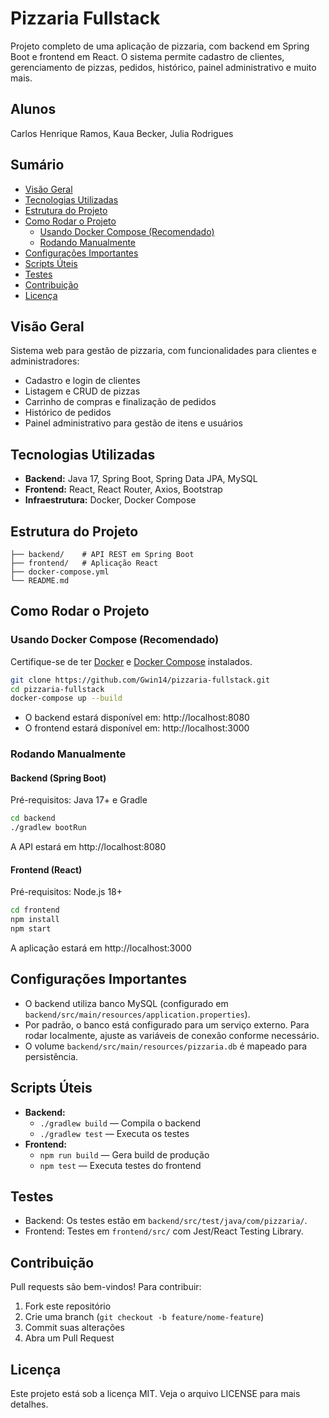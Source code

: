 # Pizzaria Fullstack

Projeto completo de uma aplicação de pizzaria, com backend em Spring Boot e frontend em React. O sistema permite cadastro de clientes, gerenciamento de pizzas, pedidos, histórico, painel administrativo e muito mais.

## Alunos
Carlos Henrique Ramos,
Kaua Becker,
Julia Rodrigues

## Sumário

- [Visão Geral](#visão-geral)
- [Tecnologias Utilizadas](#tecnologias-utilizadas)
- [Estrutura do Projeto](#estrutura-do-projeto)
- [Como Rodar o Projeto](#como-rodar-o-projeto)
  - [Usando Docker Compose (Recomendado)](#usando-docker-compose-recomendado)
  - [Rodando Manualmente](#rodando-manualmente)
- [Configurações Importantes](#configurações-importantes)
- [Scripts Úteis](#scripts-úteis)
- [Testes](#testes)
- [Contribuição](#contribuição)
- [Licença](#licença)

## Visão Geral

Sistema web para gestão de pizzaria, com funcionalidades para clientes e administradores:

- Cadastro e login de clientes
- Listagem e CRUD de pizzas
- Carrinho de compras e finalização de pedidos
- Histórico de pedidos
- Painel administrativo para gestão de itens e usuários

## Tecnologias Utilizadas

- **Backend:** Java 17, Spring Boot, Spring Data JPA, MySQL
- **Frontend:** React, React Router, Axios, Bootstrap
- **Infraestrutura:** Docker, Docker Compose

## Estrutura do Projeto

```
├── backend/    # API REST em Spring Boot
├── frontend/   # Aplicação React
├── docker-compose.yml
└── README.md
```

## Como Rodar o Projeto

### Usando Docker Compose (Recomendado)

Certifique-se de ter [Docker](https://www.docker.com/) e [Docker Compose](https://docs.docker.com/compose/) instalados.

```bash
git clone https://github.com/Gwin14/pizzaria-fullstack.git
cd pizzaria-fullstack
docker-compose up --build
```

- O backend estará disponível em: http://localhost:8080
- O frontend estará disponível em: http://localhost:3000

### Rodando Manualmente

#### Backend (Spring Boot)

Pré-requisitos: Java 17+ e Gradle

```bash
cd backend
./gradlew bootRun
```

A API estará em http://localhost:8080

#### Frontend (React)

Pré-requisitos: Node.js 18+

```bash
cd frontend
npm install
npm start
```

A aplicação estará em http://localhost:3000

## Configurações Importantes

- O backend utiliza banco MySQL (configurado em `backend/src/main/resources/application.properties`).
- Por padrão, o banco está configurado para um serviço externo. Para rodar localmente, ajuste as variáveis de conexão conforme necessário.
- O volume `backend/src/main/resources/pizzaria.db` é mapeado para persistência.

## Scripts Úteis

- **Backend:**
  - `./gradlew build` — Compila o backend
  - `./gradlew test` — Executa os testes
- **Frontend:**
  - `npm run build` — Gera build de produção
  - `npm test` — Executa testes do frontend

## Testes

- Backend: Os testes estão em `backend/src/test/java/com/pizzaria/`.
- Frontend: Testes em `frontend/src/` com Jest/React Testing Library.

## Contribuição

Pull requests são bem-vindos! Para contribuir:

1. Fork este repositório
2. Crie uma branch (`git checkout -b feature/nome-feature`)
3. Commit suas alterações
4. Abra um Pull Request

## Licença

Este projeto está sob a licença MIT. Veja o arquivo LICENSE para mais detalhes.
